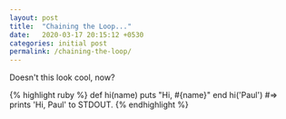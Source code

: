 ```yaml
---
layout: post
title:  "Chaining the Loop..."
date:   2020-03-17 20:15:12 +0530
categories: initial post
permalink: /chaining-the-loop/
---
```




Doesn't this look cool, now?








{% highlight ruby %}
def hi(name)
  puts "Hi, #{name}"
end
hi('Paul')
#=> prints 'Hi, Paul' to STDOUT.
{% endhighlight %}


